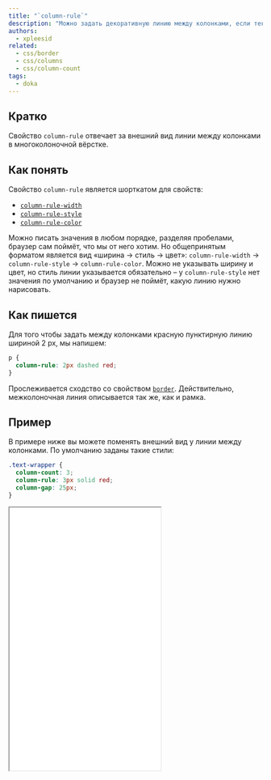```yaml
---
title: "`column-rule`"
description: "Можно задать декоративную линию между колонками, если текст свёрстан как в газете."
authors:
  - xpleesid
related:
  - css/border
  - css/columns
  - css/column-count
tags:
  - doka
---
```


## Кратко

Свойство `column-rule` отвечает за внешний вид линии между колонками в многоколоночной вёрстке.

## Как понять

Свойство `column-rule` является шорткатом для свойств:

- [`column-rule-width`](/css/column-rule-width/)
- [`column-rule-style`](/css/column-rule-style/)
- [`column-rule-color`](/css/column-rule-color/)

Можно писать значения в любом порядке, разделяя пробелами, браузер сам поймёт, что мы от него хотим. Но общепринятым форматом является вид «ширина → стиль → цвет»‎: `column-rule-width` → `column-rule-style` → `column-rule-color`. Можно не указывать ширину и цвет, но стиль линии указывается обязательно – у `column-rule-style` нет значения по умолчанию и браузер не поймёт, какую линию нужно нарисовать.

## Как пишется

Для того чтобы задать между колонками красную пунктирную линию шириной 2 px, мы напишем:

```css
p {
  column-rule: 2px dashed red;
}
```

Прослеживается сходство со свойством [`border`](/css/border/). Действительно, межколоночная линия описывается так же, как и рамка.

## Пример

В примере ниже вы можете поменять внешний вид у линии между колонками. По умолчанию заданы такие стили:

```css
.text-wrapper {
  column-count: 3;
  column-rule: 3px solid red;
  column-gap: 25px;
}
```

<iframe title="Варианты значений column-rule" src="demos/multiple-values/" height="520"></iframe>
